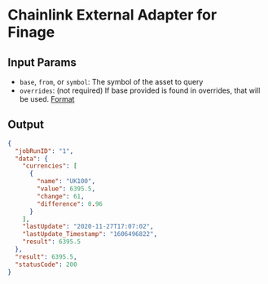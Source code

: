 # Chainlink External Adapter for Finage

## Input Params

- `base`, `from`, or `symbol`: The symbol of the asset to query
- `overrides`: (not required) If base provided is found in overrides, that will be used. [Format](../../core/bootstrap/src/lib/external-adapter/overrides/presetSymbols.json)

## Output

```json
{
  "jobRunID": "1",
  "data": {
    "currencies": [
      {
        "name": "UK100",
        "value": 6395.5,
        "change": 61,
        "difference": 0.96
      }
    ],
    "lastUpdate": "2020-11-27T17:07:02",
    "lastUpdate_Timestamp": "1606496822",
    "result": 6395.5
  },
  "result": 6395.5,
  "statusCode": 200
}
```
